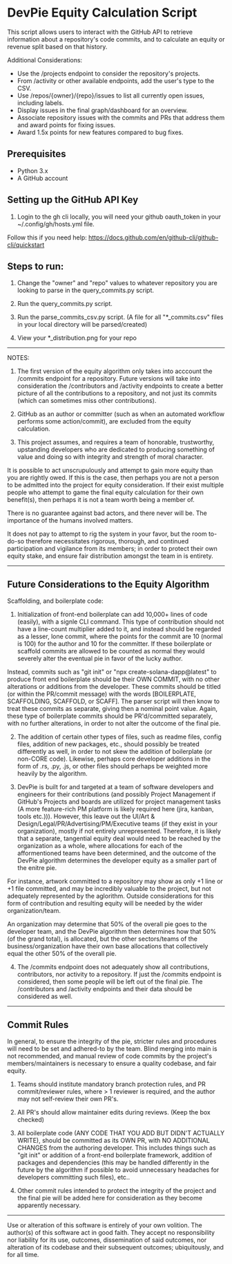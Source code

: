 # DevPie Equity Calculation Script

This script allows users to interact with the GitHub API to retrieve information about a repository's code commits, and to calculate an equity or revenue split based on that history.

Additional Considerations:
- Use the /projects endpoint to consider the repository's projects.
- From /activity or other available endpoints, add the user's type to the CSV.
- Use /repos/{owner}/{repo}/issues to list all currently open issues, including labels.
- Display issues in the final graph/dashboard for an overview.
- Associate repository issues with the commits and PRs that address them and award points for fixing issues.
- Award 1.5x points for new features compared to bug fixes.

## Prerequisites

- Python 3.x
- A GitHub account

## Setting up the GitHub API Key

1. Login to the gh cli locally, you will need your github oauth_token in your ~/.config/gh/hosts.yml file.

Follow this if you need help: https://docs.github.com/en/github-cli/github-cli/quickstart

## Steps to run:

1. Change the "owner" and "repo" values to whatever repository you are looking to parse in the query_commits.py script.

2. Run the query_commits.py script. 

3. Run the parse_commits_csv.py script. (A file for all "*_commits.csv" files in your local directory will be parsed/created)

4. View your *_distribution.png for your repo

---

NOTES: 

1. The first version of the equity algorithm only takes into acccount the /commits endpoint for a repository. Future versions will take into consideration the /contributors and /activity endpoints to create a better picture of all the contributions to a repository, and not just its commits (which can sometimes miss other contributions).

2. GitHub as an author or committer (such as when an automated workflow performs some action/commit), are excluded from the equity calculation.

3. This project assumes, and requires a team of honorable, trustworthy, upstanding developers who are dedicated to producing something of value and doing so with integrity and strength of moral character. 

It is possible to act unscrupulously and attempt to gain more equity than you are rightly owed. If this is the case, then perhaps you are not a person to be admitted into the project for equity consideration. If their exist multiple people who attempt to game the final equity calculation for their own benefit(s), then perhaps it is not a team worth being a member of. 

There is no guarantee against bad actors, and there never will be. The importance of the humans involved matters.

It does not pay to attempt to rig the system in your favor, but the room to-do-so therefore necessitates rigorous, thorough, and continued participation and vigilance from its members; in order to protect their own equity stake, and ensure fair distribution amongst the team in is entirety.

--- 

## Future Considerations to the Equity Algorithm

Scaffolding, and boilerplate code:
1. Initialization of front-end boilerplate can add 10,000+ lines of code (easily), with a signle CLI command. This type of contribution should not have a line-count multiplier added to it, and instead should be regarded as a lesser, lone commit, where the points for the commit are 10 (normal is 100) for the author and 10 for the committer. If these boilerplate or scaffold commits are allowed to be counted as normal they would severely alter the eventual pie in favor of the lucky author.

Instead, commits such as "git init" or "npx create-solana-dapp@latest" to produce front end boilerplate should be their OWN COMMIT, with no other alterations or additions from the developer. These commits should be titled (or within the PR/commit message) with the words [BOILERPLATE, SCAFFOLDING, SCAFFOLD, or SCAFF]. The parser script will then know to treat these commits as separate, giving then a nominal point value. Again, these type of boilerplate commits should be PR'd/committed separately, with no further alterations, in order to not alter the outcome of the final pie.

2. The addition of certain other types of files, such as readme files, config files, addition of new packages, etc., should possibly be treated differently as well, in order to not skew the addition of boilerplate (or non-CORE code). Likewise, perhaps core developer additions in the form of .rs, .py, .js, or other files should perhaps be weighted more heavily by the algorithm.

3. DevPie is built for and targeted at a team of software developers and engineers for their contributions (and possibly Project Management if GitHub's Projects and boards are utilized for project management tasks (A more feature-rich PM platform is likely required here (jira, kanban, tools etc.))). However, this leave out the UI/Art & Design/Legal/PR/Advertising/PM/Executive teams (if they exist in your organization), mostly if not entirely unrepresented. Therefore, it is likely that a separate, tangential equity deal would need to be reached by the organization as a whole, where allocations for each of the afformentioned teams have been determined, and the outcome of the DevPie algorithm determines the developer equity as a smaller part of the enitre pie.

For instance, artwork committed to a repository may show as only +1 line or +1 file committed, and may be incredibly valuable to the project, but not adequately represented by the aglorithm. Outside considerations for this form of contribution and resulting equity will be needed by the wider organization/team.

An organization may determine that 50% of the overall pie goes to the developer team, and the DevPie algorithm then determines how that 50% (of the grand total), is allocated, but the other sectors/teams of the business/organization have their own base allocations that collectively equal the other 50% of the overall pie.

4. The /commits endpoint does not adequately show all contributions, contributors, nor activity to a repository. If just the /commits endpoint is considered, then some people will be left out of the final pie. The /contributors and /activity endpoints and their data should be considered as well.

---

## Commit Rules

In general, to ensure the integrity of the pie, stricter rules and procedures will need to be set and adhered-to by the team. Blind merging into main is not recommended, and manual review of code commits by the project's members/maintainers is necessary to ensure a quality codebase, and fair equity.

1. Teams should institute mandatory branch protection rules, and PR commit/reviewer rules, where > 1 reviewer is required, and the author may not self-review their own PR's.

2. All PR's should allow maintainer edits during reviews. (Keep the box checked)

3. All boilerplate code (ANY CODE THAT YOU ADD BUT DIDN'T ACTUALLY WRITE), should be committed as its OWN PR, with NO ADDITIONAL CHANGES from the authoring developer. This includes things such as "git init" or addition of a front-end boilerplate framework, addition of packages and dependencies (this may be handled differently in the future by the algorithm if possible to avoid unnecessary headaches for developers committing such files), etc..

4. Other commit rules intended to protect the integrity of the project and the final pie will be added here for consideration as they become apparently necessary.

--- 

Use or alteration of this software is entirely of your own volition. The author(s) of this software act in good faith. They accept no responsibility nor liability for its use, outcomes, dissemination of said outcomes, nor alteration of its codebase and their subsequent outcomes; ubiquitously, and for all time.